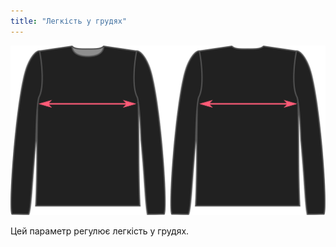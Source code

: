 ```yaml
---
title: "Легкість у грудях"
---
```


![Коефіцієнт легкості грудної клітки на Брайані](./chestease.svg)

Цей параметр регулює легкість у грудях.




